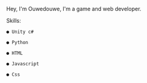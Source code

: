 Hey, I'm Ouwedouwe, I'm a game and web developer.

Skills: 

    ● Unity c#
  
    ● Python
  
    ● HTML
  
    ● Javascript
  
    ● Css
  

<!---
Ouwedouwe/Ouwedouwe is a ✨ special ✨ repository because its `README.md` (this file) appears on your GitHub profile.
You can click the Preview link to take a look at your changes.
--->
